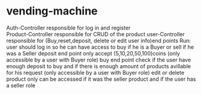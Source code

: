 # vending-machine
Auth-Controller  responsible for log in and register
<br>
 Product-Controller  responsible for CRUD of the product
user-Controller  responsible for (Buy,reset,deposit, delete or edit user info)end points
Run:
user should log in so he can have access to buy if he is a Buyer or sell if he was a Seller
deposit end point only accept (5,10,20,50,100)coins (only accessible  by a user with Buyer role)
buy end point check if the user have enough deposit to buy and if there is enough amount of products avillable for his request (only accessible  by a user with Buyer role)
edit or delete product only can be accessed if it was the seller product and if the user has a seller role
